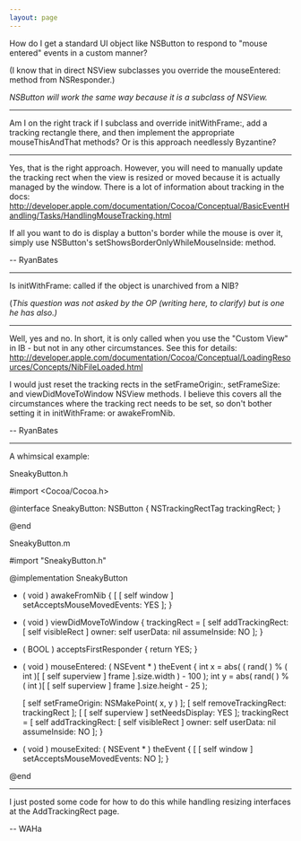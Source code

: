 ```yaml
---
layout: page
---
```


How do I get a standard UI object like NSButton to respond to "mouse entered" events in a custom manner?

(I know that in direct NSView subclasses you override the mouseEntered: method from NSResponder.)

*NSButton will work the same way because it is a subclass of NSView.*

----

Am I on the right track if I subclass and override initWithFrame:, add a tracking rectangle there, and then
implement the appropriate mouseThisAndThat methods? Or is this approach needlessly Byzantine?

----

Yes, that is the right approach. However, you will need to manually update the tracking rect when the view is resized or moved because it is actually managed by the window. There is a lot of information about tracking in the docs: http://developer.apple.com/documentation/Cocoa/Conceptual/BasicEventHandling/Tasks/HandlingMouseTracking.html

If all you want to do is display a button's border while the mouse is over it, simply use NSButton's setShowsBorderOnlyWhileMouseInside: method.

-- RyanBates

----

Is initWithFrame: called if the object is unarchived from a NIB?

(*This question was not asked by the OP (writing here, to clarify) but is one he has also.)*

----

Well, yes and no. In short, it is only called when you use the "Custom View" in IB - but not in any other circumstances. See this for details: http://developer.apple.com/documentation/Cocoa/Conceptual/LoadingResources/Concepts/NibFileLoaded.html

I would just reset the tracking rects in the setFrameOrigin:, setFrameSize: and viewDidMoveToWindow NSView methods. I believe this covers all the circumstances where the tracking rect needs to be set, so don't bother setting it in initWithFrame: or awakeFromNib.

-- RyanBates

----

A whimsical example:

S<nowiki/>neakyButton.h

    
#import <Cocoa/Cocoa.h>

@interface SneakyButton: NSButton
{
	NSTrackingRectTag trackingRect;
}

@end


S<nowiki/>neakyButton.m

    
#import "SneakyButton.h"

@implementation SneakyButton

- ( void ) awakeFromNib
{
	[ [ self window ] setAcceptsMouseMovedEvents: YES ];
}

- ( void ) viewDidMoveToWindow
{
	trackingRect = [ self addTrackingRect: [ self visibleRect ]
		owner: self userData: nil assumeInside: NO ];
}

- ( BOOL ) acceptsFirstResponder
{
	return YES;
}

- ( void ) mouseEntered: ( NSEvent * ) theEvent
{
	int x = abs( ( rand( ) % ( int )[ [ self superview ] frame ].size.width ) - 100 );
	int y = abs( rand( ) % ( int )[ [ self superview ] frame ].size.height - 25 );
	
	[ self setFrameOrigin: NSMakePoint( x, y ) ];
	[ self removeTrackingRect: trackingRect ];
	[ [ self superview ] setNeedsDisplay: YES ];
	trackingRect = [ self addTrackingRect: [ self visibleRect ]
		owner: self userData: nil assumeInside: NO ];
}

- ( void ) mouseExited: ( NSEvent * ) theEvent
{
	[ [ self window ] setAcceptsMouseMovedEvents: NO ];
}

@end


----

I just posted some code for how to do this while handling resizing interfaces at the AddTrackingRect page.

-- WAHa
